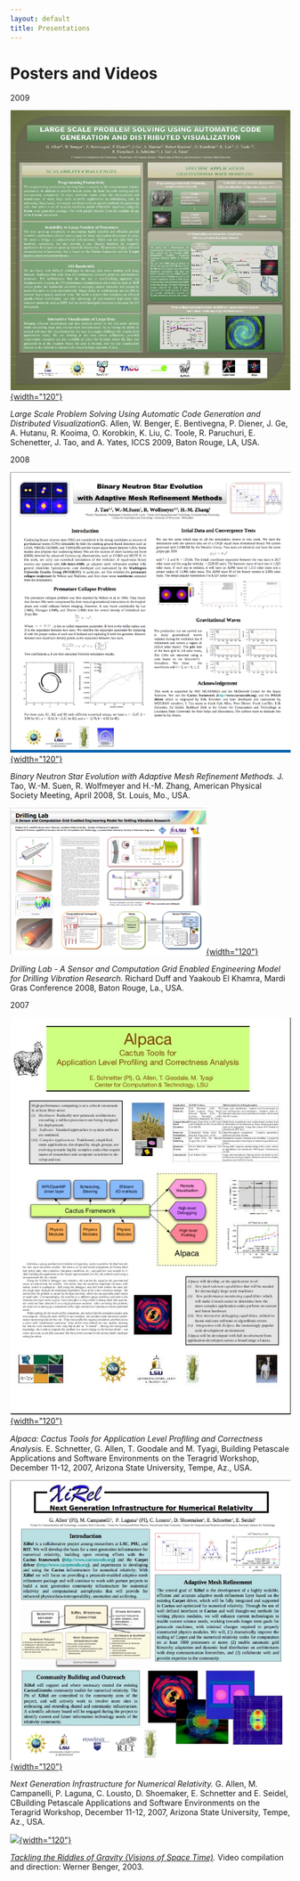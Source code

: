 ```yaml
---
layout: default
title: Presentations
---
```

Posters and Videos
==================

2009

[![](Scale2009_May2009_Poster.jpg){width="120"}](Scale2009_May2009_Poster.pdf)

*Large Scale Problem Solving Using Automatic Code Generation and
Distributed Visualization*G. Allen, W. Benger, E. Bentivegna, P. Diener,
J. Ge, A. Hutanu, R. Kooima, O. Korobkin, K. Liu, C. Toole, R.
Paruchuri, E. Schenetter, J. Tao, and A. Yates, ICCS 2009, Baton Rouge,
LA, USA.

2008

[![](APS_08_Poster.jpg){width="120"}](APS_08_Poster.pdf)

*Binary Neutron Star Evolution with Adaptive Mesh Refinement Methods.*
J. Tao, W.-M. Suen, R. Wolfmeyer and H.-M. Zhang, American Physical
Society Meeting, April 2008, St. Louis, Mo., USA.

[![](DrillingLabPoster.jpg){width="120"}](DrillingLabPoster.pdf)

*Drilling Lab - A Sensor and Computation Grid Enabled Engineering Model
for Drilling Vibration Research.* Richard Duff and Yaakoub El Khamra,
Mardi Gras Conference 2008, Baton Rouge, La., USA.

2007

[![](Alpaca.jpg){width="120"}](AlpacaPoster.pdf)

*Alpaca: Cactus Tools for Application Level Proﬁling and Correctness
Analysis.* E. Schnetter, G. Allen, T. Goodale and M. Tyagi, Building
Petascale Applications and Software Environments on the Teragrid
Workshop, December 11-12, 2007, Arizona State University, Tempe, Az.,
USA.

[![](XiRel_Poster.jpg){width="120"}](XiRel_Poster.pdf)

*Next Generation Infrastructure for Numerical Relativity.* G. Allen, M.
Campanelli, P. Laguna, C. Lousto, D. Shoemaker, E. Schnetter and E.
Seidel, CBuilding Petascale Applications and Software Environments on
the Teragrid Workshop, December 11-12, 2007, Arizona State University,
Tempe, Az., USA.

[![](GravityVideo.jpg){width="120"}](http://www.youtube.com/watch?v=SFUG6itL_0M)

*[Tackling the Riddles of Gravity (Visions of Space
Time)](http://www.youtube.com/watch?v=SFUG6itL_0M).* Video compilation
and direction: Werner Benger, 2003.
